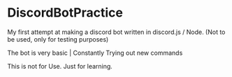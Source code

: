 # DiscordBotPractice
My first attempt at making a discord bot written in discord.js / Node. (Not to be used, only for testing purposes)

The bot is very basic | Constantly Trying out new commands

This is not for Use. Just for learning.
